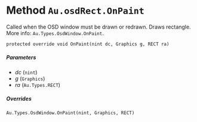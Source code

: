 # Method `Au.osdRect.OnPaint`

Called when the OSD window must be drawn or redrawn. Draws rectangle. More info: `Au.Types.OsdWindow.OnPaint`.

```
protected override void OnPaint(nint dc, Graphics g, RECT ra)
```

##### Parameters

- *dc*  (`nint`)
- *g*  (`Graphics`)
- *ra*  (`Au.Types.RECT`)

##### Overrides

`Au.Types.OsdWindow.OnPaint(nint, Graphics, RECT)`